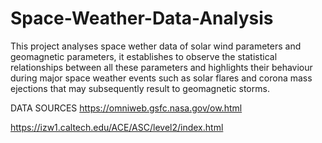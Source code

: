 # Space-Weather-Data-Analysis
This project analyses space wether data of solar wind parameters and geomagnetic parameters, it establishes to observe the statistical relationships between all these parameters and highlights their behaviour during major space weather events such as solar flares and corona mass ejections that may subsequently result to geomagnetic storms.

DATA SOURCES
https://omniweb.gsfc.nasa.gov/ow.html


https://izw1.caltech.edu/ACE/ASC/level2/index.html

